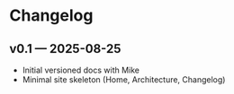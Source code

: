 # Changelog

## v0.1 — 2025-08-25
- Initial versioned docs with Mike
- Minimal site skeleton (Home, Architecture, Changelog)
